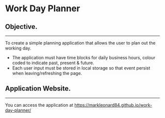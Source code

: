 # Work Day Planner

## Objective.
---
To create a simple planning application that allows the user to plan out the working day.

* The application must have time blocks for daily business hours, colour coded to indicate past, present & future.
* Each user input must be stored in local storage so that event persist when leaving/refreshing the page.

## Application Website.
---
You can access the application at https://markleonard84.github.io/work-day-planner/
